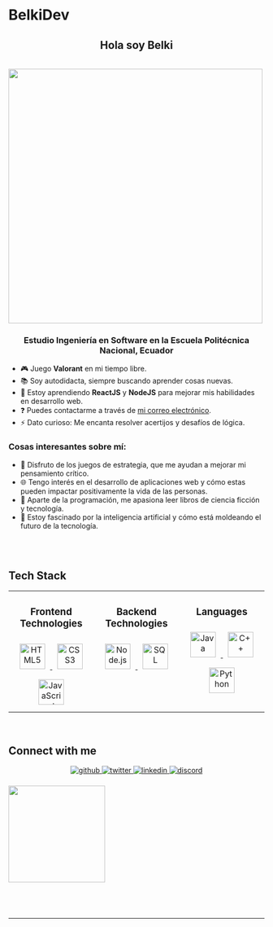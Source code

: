 # BelkiDev
## <div align="center">Hola soy Belki </div>

<br>
<div style ="display:flex;" align="center">
  <img src="https://i.pinimg.com/originals/5d/75/8f/5d758f8778e039a171942a1993334d50.gif.gif" style="width:500px"/>
</div>

### <div align="center">Estudio Ingeniería en Software en la Escuela Politécnica Nacional, Ecuador</div>

- 🎮 Juego **Valorant** en mi tiempo libre.
- 📚 Soy autodidacta, siempre buscando aprender cosas nuevas.
- 🌱 Estoy aprendiendo **ReactJS** y **NodeJS** para mejorar mis habilidades en desarrollo web.
- ❓ Puedes contactarme a través de [mi correo electrónico](mailto:erick.spiner123@gmail.com).
- ⚡ Dato curioso: Me encanta resolver acertijos y desafíos de lógica.

### Cosas interesantes sobre mí:
- 🎯 Disfruto de los juegos de estrategia, que me ayudan a mejorar mi pensamiento crítico.
- 🌐 Tengo interés en el desarrollo de aplicaciones web y cómo estas pueden impactar positivamente la vida de las personas.
- 📖 Aparte de la programación, me apasiona leer libros de ciencia ficción y tecnología.
- 🤖 Estoy fascinado por la inteligencia artificial y cómo está moldeando el futuro de la tecnología.


<br/>  

<br/>

## Tech Stack

<table align="center">
<tr><td align="top" width="33%">

<h3 align="center">Frontend Technologies</h3>
<div align="center">
  <a href="https://www.w3schools.com/html/" target="_blank">
    <img style="margin: 10px" src="https://profilinator.rishav.dev/skills-assets/html5-original-wordmark.svg" alt="HTML5" height="50" />
  </a>
  <a href="https://www.w3schools.com/css/" target="_blank">
    <img style="margin: 10px" src="https://profilinator.rishav.dev/skills-assets/css3-original-wordmark.svg" alt="CSS3" height="50" />
  </a>
  <a href="https://www.javascript.com/" target="_blank">
    <img style="margin: 10px" src="https://profilinator.rishav.dev/skills-assets/javascript-original.svg" alt="JavaScript" height="50" />
  </a>
</div>


</td><td valign="top" width="33%">



<h3 align="center">Backend Technologies</h3>
<div align="center">
  <a href="https://nodejs.org/" target="_blank">
    <img style="margin: 10px" src="https://profilinator.rishav.dev/skills-assets/nodejs-original-wordmark.svg" alt="Node.js" height="50" />
  </a>
  <a href="https://www.mysql.com/" target="_blank">
    <img style="margin: 10px" src="https://profilinator.rishav.dev/skills-assets/mysql-original-wordmark.svg" alt="SQL" height="50" />
  </a>
</div>


</td><td valign="top" width="33%">



<h3 align="center">Languages</h3>
<div align="center">  
  <a href="https://www.java.com/" target="_blank">
    <img style="margin: 10px" src="https://profilinator.rishav.dev/skills-assets/java-original-wordmark.svg" alt="Java" height="50" />
  </a>  
  <a href="https://www.cplusplus.com/" target="_blank">
    <img style="margin: 10px" src="https://profilinator.rishav.dev/skills-assets/cplusplus-original.svg" alt="C++" height="50" />
  </a>  
  <a href="https://www.python.org/" target="_blank">
    <img style="margin: 10px" src="https://profilinator.rishav.dev/skills-assets/python-original.svg" alt="Python" height="50" />
  </a>  
</div>


</td></tr></table>

<br/>  


## Connect with me
<div align="center">
    <a href="https://github.com/ErickEspinoza88" target="_blank">
        <img src="https://img.shields.io/badge/github-%2324292e.svg?&style=for-the-badge&logo=github&logoColor=white" alt="github" style="margin-bottom: 5px;" />
    </a>
    <a href="" target="_blank">
        <img src="https://img.shields.io/badge/twitter-%2300acee.svg?&style=for-the-badge&logo=twitter&logoColor=white" alt="twitter" style="margin-bottom: 5px;" />
    </a>
    <a href="https://www.linkedin.com/in/erick-belki-66a174307/" target="_blank">
        <img src="https://img.shields.io/badge/linkedin-%231E77B5.svg?&style=for-the-badge&logo=linkedin&logoColor=white" alt="linkedin" style="margin-bottom: 5px;" />
    </a>
    <a href="https://discord.com/users/belkiner88" target="_blank">
        <img src="https://img.shields.io/badge/discord-5865F2.svg?&style=for-the-badge&logo=discord&logoColor=white" alt="discord" style="margin-bottom: 5px;" />
    </a>
</div>

</div>  
<br/>
<div align="center" style="display:inline-block;flex-wrap:nowrap";>
<img src="https://i.giphy.com/media/v1.Y2lkPTc5MGI3NjExdWViZHVsbmhpbzdpaW0zM2hqcGhqdnA4aW1yMXg4aDE3YXpnMXM0dSZlcD12MV9pbnRlcm5hbF9naWZfYnlfaWQmY3Q9Zw/MT5UUV1d4CXE2A37Dg/giphy.gif" style="height:190px"/>



</div>


#

<br />

------


